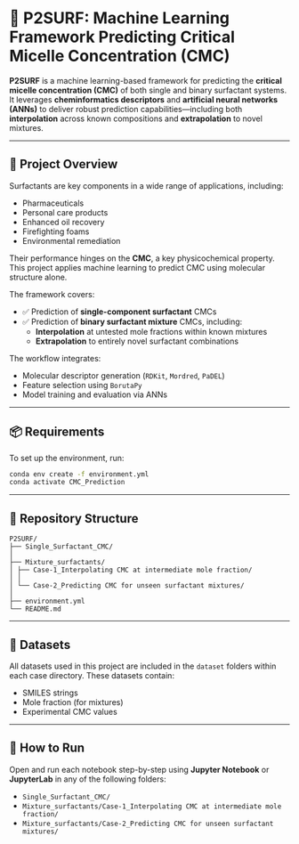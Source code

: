 # 🧪 P2SURF: Machine Learning Framework Predicting Critical Micelle Concentration (CMC)

**P2SURF** is a machine learning-based framework for predicting the **critical micelle concentration (CMC)** of both single and binary surfactant systems. It leverages **cheminformatics descriptors** and **artificial neural networks (ANNs)** to deliver robust prediction capabilities—including both **interpolation** across known compositions and **extrapolation** to novel mixtures.

---

## 🧠 Project Overview

Surfactants are key components in a wide range of applications, including:

- Pharmaceuticals  
- Personal care products  
- Enhanced oil recovery  
- Firefighting foams  
- Environmental remediation  

Their performance hinges on the **CMC**, a key physicochemical property. This project applies machine learning to predict CMC using molecular structure alone.

The framework covers:
- ✅ Prediction of **single-component surfactant** CMCs  
- ✅ Prediction of **binary surfactant mixture** CMCs, including:
  - **Interpolation** at untested mole fractions within known mixtures  
  - **Extrapolation** to entirely novel surfactant combinations  

The workflow integrates:
- Molecular descriptor generation (`RDKit`, `Mordred`, `PaDEL`)
- Feature selection using `BorutaPy`
- Model training and evaluation via ANNs

---

## 📦 Requirements

To set up the environment, run:

```bash
conda env create -f environment.yml
conda activate CMC_Prediction
```

---

## 📁 Repository Structure
```
P2SURF/
├── Single_Surfactant_CMC/
│
├── Mixture_surfactants/
│ ├── Case-1_Interpolating CMC at intermediate mole fraction/
│ │
│ └── Case-2_Predicting CMC for unseen surfactant mixtures/
│
├── environment.yml
└── README.md
```

---

## 📁 Datasets

All datasets used in this project are included in the `dataset` folders within each case directory. These datasets contain:

- SMILES strings
- Mole fraction (for mixtures)
- Experimental CMC values

---

## 🚀 How to Run

Open and run each notebook step-by-step using **Jupyter Notebook** or **JupyterLab** in any of the following folders:

- `Single_Surfactant_CMC/`
- `Mixture_surfactants/Case-1_Interpolating CMC at intermediate mole fraction/`
- `Mixture_surfactants/Case-2_Predicting CMC for unseen surfactant mixtures/`
